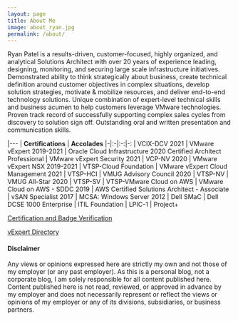 ```yaml
---
layout: page
title: About Me
image: about_ryan.jpg
permalink: /about/
---
```


Ryan Patel is a results-driven, customer-focused, highly organized, and analytical Solutions Architect with over 20 years of experience leading, designing, monitoring, and securing large scale infrastructure initiatives. Demonstrated ability to think strategically about business, create technical definition around customer objectives in complex situations, develop solution strategies, motivate & mobilize resources, and deliver end-to-end technology solutions. Unique combination of expert-level technical skills and business acumen to help customers leverage VMware technologies. Proven track record of successfully supporting complex sales cycles from discovery to solution sign off. Outstanding oral and written presentation and communication skills.

|---
| **Certifications** | **Accolades**
|-|:-|:-:|-:
| VCIX-DCV 2021 | VMware vExpert 2019-2021
| Oracle Cloud Infrastructure 2020 Certified Architect Professional | VMware vExpert Security 2021
| VCP-NV 2020 | VMware vExpert NSX 2019-2021
| VTSP-Cloud Foundation | VMware vExpert Cloud Management 2021
| VTSP-HCI | VMUG Advisory Council 2020
| VTSP-NV | VMUG All-Star 2020
| VTSP-SV
| VTSP-VMware Cloud on AWS
| VMware Cloud on AWS - SDDC 2019
| AWS Certified Solutions Architect - Associate
| vSAN Specialist 2017
| MCSA: Windows Server 2012
| Dell SMaC
| Dell DCSE 1000 Enterprise
| ITIL Foundation
| LPIC-1
| Project+

[Certification and Badge Verification][your-acclaim]

[vExpert Directory][vexpert-dir]

[your-acclaim]: https://www.youracclaim.com/users/vninjadfw/badges?sort=-state_updated_at&page=1
[vexpert-dir]: https://vexpert.vmware.com/directory/3465

<h4>Disclaimer</h4>

Any views or opinions expressed here are strictly my own and not those of my employer (or any past employer). As this is a personal blog, not a corporate blog, I am solely responsible for all content published here. Content published here is not read, reviewed, or approved in advance by my employer and does not necessarily represent or reflect the views or opinions of my employer or any of its divisions, subsidiaries, or business partners.
